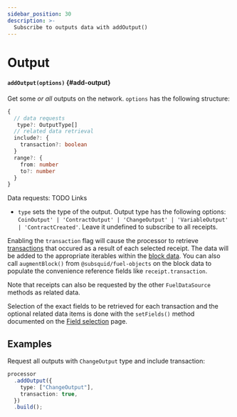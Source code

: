 ```yaml
---
sidebar_position: 30
description: >-
  Subscribe to outputs data with addOutput()
---
```


# Output

#### `addOutput(options)` {#add-output}

Get some _or all_ outputs on the network. `options` has the following structure:

```typescript
{
  // data requests
   type?: OutputType[]
  // related data retrieval
  include?: {
    transaction?: boolean
  }
  range?: {
    from: number
    to?: number
  }
}
```

Data requests:
TODO Links

- `type` sets the type of the output. Output type has the following options: `CoinOutput' | 'ContractOutput' | 'ChangeOutput' | 'VariableOutput' | 'ContractCreated'`. Leave it undefined to subscribe to all receipts.

Enabling the `transaction` flag will cause the processor to retrieve [transactions](/fuel-indexing/fuel-datasource/transactions) that occured as a result of each selected receipt. The data will be added to the appropriate iterables within the [block data](/fuel-indexing/fuel-datasource/context-interfaces). You can also call `augmentBlock()` from `@subsquid/fuel-objects` on the block data to populate the convenience reference fields like `receipt.transaction`.

Note that receipts can also be requested by the other `FuelDataSource` methods as related data.

Selection of the exact fields to be retrieved for each transaction and the optional related data items is done with the `setFields()` method documented on the [Field selection](../field-selection) page.

## Examples

Request all outputs with `ChangeOutput` type and include transaction:

```ts
processor
  .addOutput({
    type: ["ChangeOutput"],
    transaction: true,
  })
  .build();
```
